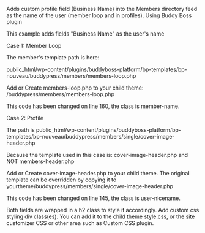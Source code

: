 Adds custom profile field (Business Name) into the Members directory feed as the name of the user (member loop and in profiles). Using Buddy Boss plugin

This example adds fields "Business Name" as the user's name

Case 1: Member Loop

The member's template path is here:

public_html/wp-content/plugins/buddyboss-platform/bp-templates/bp-nouveau/buddypress/members/members-loop.php

Add or Create members-loop.php to your child theme: /buddypress/members/members-loop.php

This code has been changed on line 160, the class is member-name.

Case 2: Profile

The path is public_html/wp-content/plugins/buddyboss-platform/bp-templates/bp-nouveau/buddypress/members/single/cover-image-header.php

Because the template used in this case is: cover-image-header.php and NOT members-header.php

Add or Create cover-image-header.php to your child theme. The original template can be overridden by copying it to yourtheme/buddypress/members/single/cover-image-header.php

This code has been changed on line 145, the class is user-nicename.


Both fields are wrapped in a h2 class to style it accordingly.
Add custom css styling div class(es). You can add it to the child theme style.css, or the site customizer CSS or other area such as Custom CSS plugin.